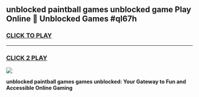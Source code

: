 
## unblocked paintball games unblocked game Play Online 👋 Unblocked Games #ql67h
<h3>
<a href="https://premium.freeplayer.one?title=unblocked_paintball_games&ref=21F">CLICK TO PLAY</a></h3>
<hr>

<h3>
<a href="https://premium.freeplayer.one?title=unblocked_paintball_games&ref=21F">CLICK 2 PLAY</a>
  
</h3>

<a href="https://premium.freeplayer.one?title=unblocked_paintball_games&ref=21F/"><img src="https://clearcache.store/games.png"></a>


**unblocked paintball games games unblocked: Your Gateway to Fun and Accessible Online Gaming**
